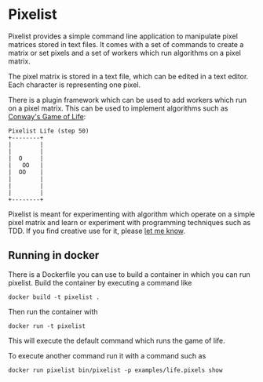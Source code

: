 # Pixelist

Pixelist provides a simple command line application to manipulate pixel
matrices stored in text files. It comes with a set of commands to create
a matrix or set pixels and a set of workers which run algorithms on a
pixel matrix.

The pixel matrix is stored in a text file, which can be edited in a text
editor. Each character is representing one pixel.

There is a plugin framework which can be used to add workers which run
on a pixel matrix. This can be used to implement algorithms such as
[Conway's Game of Life](https://en.wikipedia.org/wiki/Conway%27s_Game_of_Life):

```
Pixelist Life (step 50)
+--------+
|        |
|        |
|  O     |
|   OO   |
|  OO    |
|        |
|        |
|        |
+--------+
```

Pixelist is meant for experimenting with algorithm which operate on a simple
pixel matrix and learn or experiment with programming techniques such as TDD.
If you find creative use for it, please
[let me know](mailto:schumacher@kde.org).

## Running in docker

There is a Dockerfile you can use to build a container in which you can run
pixelist. Build the container by executing a command like

    docker build -t pixelist .

Then run the container with

    docker run -t pixelist

This will execute the default command which runs the game of life.

To execute another command run it with a command such as

    docker run pixelist bin/pixelist -p examples/life.pixels show
